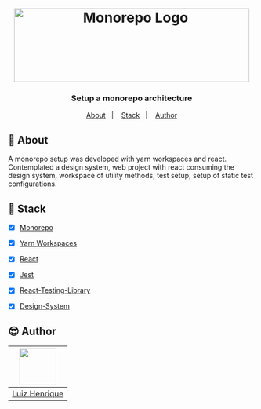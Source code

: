 <h1 align="center">
    <img alt="Monorepo Logo" width="480" height="150" src="https://user-images.githubusercontent.com/58401291/198855418-42fbf60d-aec2-4118-a9ee-f04d2716bb29.png" />
    <br>
</h1>

<h3 align="center">
Setup a monorepo architecture
</h3>


<p align="center">
   <a href="#dart-about">About</a>&nbsp;&nbsp;&nbsp;|&nbsp;&nbsp;&nbsp;
  <a href="#wrench-stack">Stack</a>&nbsp;&nbsp;&nbsp;|&nbsp;&nbsp;&nbsp;
  <a href="#sunglasses-author">Author</a>
</p>


## :dart: About

<p>
   A monorepo setup was developed with yarn workspaces and react. Contemplated a design system, web project with react consuming the design system, workspace of utility methods, test setup, setup of static test configurations.
</p>

## :wrench: Stack

-   [x] [Monorepo](https://monorepo.tools/)
-   [x] [Yarn Workspaces](https://classic.yarnpkg.com/lang/en/docs/workspaces/)
-   [x] [React](https://reactjs.org/docs/getting-started.html)
-   [x] [Jest](https://jestjs.io/docs/getting-started)
-   [x] [React-Testing-Library](https://testing-library.com/docs/react-testing-library/intro/)
-   [x] [Design-System](https://designsystemsrepo.com/design-systems/)



## :sunglasses: Author

| [<img src="https://avatars.githubusercontent.com/u/58401291?v=4" width="75px;"/>][1] |
| :-------------------------------------------------------------------: |
|                         [Luiz Henrique][1]                          |

[1]: https://github.com/MogLuiz
